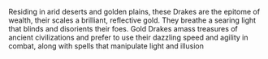Residing in arid deserts and golden plains, these Drakes are the epitome of wealth, their scales a brilliant, reflective gold. They breathe a searing light that blinds and disorients their foes. Gold Drakes amass treasures of ancient civilizations and prefer to use their dazzling speed and agility in combat, along with spells that manipulate light and illusion